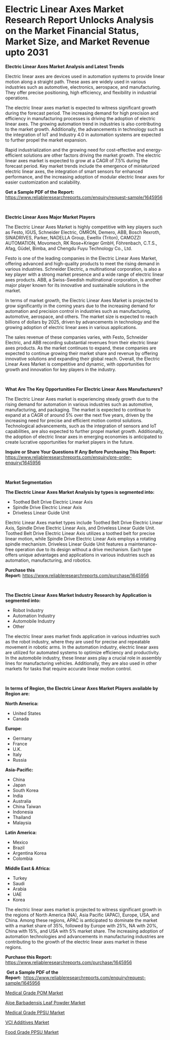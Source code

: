 <p><h1>Electric Linear Axes Market Research Report Unlocks Analysis on the Market Financial Status, Market Size, and Market Revenue upto 2031</h1></p><p><strong>Electric Linear Axes Market Analysis and Latest Trends</strong></p>
<p><p>Electric linear axes are devices used in automation systems to provide linear motion along a straight path. These axes are widely used in various industries such as automotive, electronics, aerospace, and manufacturing. They offer precise positioning, high efficiency, and flexibility in industrial operations.</p><p>The electric linear axes market is expected to witness significant growth during the forecast period. The increasing demand for high precision and efficiency in manufacturing processes is driving the adoption of electric linear axes. The growing automation trend in industries is also contributing to the market growth. Additionally, the advancements in technology such as the integration of IoT and Industry 4.0 in automation systems are expected to further propel the market expansion.</p><p>Rapid industrialization and the growing need for cost-effective and energy-efficient solutions are other factors driving the market growth. The electric linear axes market is expected to grow at a CAGR of 7.5% during the forecast period. Key market trends include the emergence of miniaturized electric linear axes, the integration of smart sensors for enhanced performance, and the increasing adoption of modular electric linear axes for easier customization and scalability.</p></p>
<p><strong>Get a Sample PDF of the Report:&nbsp;</strong> <a href="https://www.reliableresearchreports.com/enquiry/request-sample/1645956">https://www.reliableresearchreports.com/enquiry/request-sample/1645956</a></p>
<p>&nbsp;</p>
<p><strong>Electric Linear Axes Major Market Players</strong></p>
<p><p>The Electric Linear Axes Market is highly competitive with key players such as Festo, IGUS, Schneider Electric, OMRON, Demero, ABB, Bosch Rexroth, SINADRIVES, Parker, NADELLA Group, Ewellix (Triton), CAMOZZI AUTOMATION, Movomech, RK Rose+Krieger GmbH, Föhrenbach, C.T.S., Afag, Güdel, Bimba, and Chengdu Fuyu Technology Co., Ltd. </p><p>Festo is one of the leading companies in the Electric Linear Axes Market, offering advanced and high-quality products to meet the rising demand in various industries. Schneider Electric, a multinational corporation, is also a key player with a strong market presence and a wide range of electric linear axes products. ABB, a Swiss-Swedish multinational corporation, is another major player known for its innovative and sustainable solutions in the market.</p><p>In terms of market growth, the Electric Linear Axes Market is projected to grow significantly in the coming years due to the increasing demand for automation and precision control in industries such as manufacturing, automotive, aerospace, and others. The market size is expected to reach billions of dollars by 2025, driven by advancements in technology and the growing adoption of electric linear axes in various applications.</p><p>The sales revenue of these companies varies, with Festo, Schneider Electric, and ABB recording substantial revenues from their electric linear axes products. As the market continues to expand, these companies are expected to continue growing their market share and revenue by offering innovative solutions and expanding their global reach. Overall, the Electric Linear Axes Market is competitive and dynamic, with opportunities for growth and innovation for key players in the industry.</p></p>
<p>&nbsp;</p>
<p><strong>What Are The Key Opportunities For Electric Linear Axes Manufacturers?</strong></p>
<p><p>The Electric Linear Axes market is experiencing steady growth due to the rising demand for automation in various industries such as automotive, manufacturing, and packaging. The market is expected to continue to expand at a CAGR of around 5% over the next five years, driven by the increasing need for precise and efficient motion control solutions. Technological advancements, such as the integration of sensors and IoT capabilities, are also expected to further propel market growth. Additionally, the adoption of electric linear axes in emerging economies is anticipated to create lucrative opportunities for market players in the future.</p></p>
<p><strong>Inquire or Share Your Questions If Any Before Purchasing This Report:</strong> <a href="https://www.reliableresearchreports.com/enquiry/pre-order-enquiry/1645956">https://www.reliableresearchreports.com/enquiry/pre-order-enquiry/1645956</a></p>
<p>&nbsp;</p>
<p><strong>Market Segmentation</strong></p>
<p><strong>The Electric Linear Axes Market Analysis by types is segmented into:</strong></p>
<p><ul><li>Toothed Belt Drive Electric Linear Axis</li><li>Spindle Drive Electric Linear Axis</li><li>Driveless Linear Guide Unit</li></ul></p>
<p><p>Electric Linear Axes market types include Toothed Belt Drive Electric Linear Axis, Spindle Drive Electric Linear Axis, and Driveless Linear Guide Unit. Toothed Belt Drive Electric Linear Axis utilizes a toothed belt for precise linear motion, while Spindle Drive Electric Linear Axis employs a rotating spindle mechanism. Driveless Linear Guide Unit features a maintenance-free operation due to its design without a drive mechanism. Each type offers unique advantages and applications in various industries such as automation, manufacturing, and robotics.</p></p>
<p><strong>Purchase this Report:&nbsp;</strong><a href="https://www.reliableresearchreports.com/purchase/1645956">https://www.reliableresearchreports.com/purchase/1645956</a></p>
<p>&nbsp;</p>
<p><strong>The Electric Linear Axes Market Industry Research by Application is segmented into:</strong></p>
<p><ul><li>Robot Industry</li><li>Automation Industry</li><li>Automobile Industry</li><li>Other</li></ul></p>
<p><p>The electric linear axes market finds application in various industries such as the robot industry, where they are used for precise and repeatable movement in robotic arms. In the automation industry, electric linear axes are utilized for automated systems to optimize efficiency and productivity. In the automobile industry, these linear axes play a crucial role in assembly lines for manufacturing vehicles. Additionally, they are also used in other markets for tasks that require accurate linear motion control.</p></p>
<p>&nbsp;</p>
<p><strong>In terms of Region, the Electric Linear Axes Market Players available by Region are:</strong></p>
<p>
    <p> <strong> North America: </strong>
        <ul>
            <li>United States</li>
            <li>Canada</li>
        </ul>
        </p> 
    <p> <strong> Europe: </strong>
        <ul>
            <li>Germany</li>
            <li>France</li>
            <li>U.K.</li>
            <li>Italy</li>
            <li>Russia</li>
        </ul>
        </p> 
    <p> <strong> Asia-Pacific: </strong>
        <ul>
            <li>China</li>
            <li>Japan</li>
            <li>South Korea</li>
            <li>India</li>
            <li>Australia</li>
            <li>China Taiwan</li>
            <li>Indonesia</li>
            <li>Thailand</li>
            <li>Malaysia</li>
        </ul>
        </p> 
    <p> <strong> Latin America: </strong>
        <ul>
            <li>Mexico</li>
            <li>Brazil</li>
            <li>Argentina Korea</li>
            <li>Colombia</li>
        </ul>
        </p> 
    <p> <strong> Middle East & Africa: </strong>
        <ul>
            <li>Turkey</li>
            <li>Saudi</li>
            <li>Arabia</li>
            <li>UAE</li>
            <li>Korea</li>
        </ul>
    </p>
    </p>
<p><p>The electric linear axes market is projected to witness significant growth in the regions of North America (NA), Asia Pacific (APAC), Europe, USA, and China. Among these regions, APAC is anticipated to dominate the market with a market share of 35%, followed by Europe with 25%, NA with 20%, China with 15%, and USA with 5% market share. The increasing adoption of automation technologies and advancements in manufacturing industries are contributing to the growth of the electric linear axes market in these regions.</p></p>
<p><strong>Purchase this Report: </strong><a href="https://www.reliableresearchreports.com/purchase/1645956">https://www.reliableresearchreports.com/purchase/1645956</a></p>
<p>&nbsp;<strong>Get a Sample PDF of the Report:&nbsp;&nbsp;</strong><a href="https://www.reliableresearchreports.com/enquiry/request-sample/1645956">https://www.reliableresearchreports.com/enquiry/request-sample/1645956</a></p>
<p><strong></strong></p>
<p><p><a href="https://forested-sushi-9b0.notion.site/Insights-into-Medical-Grade-POM-Market-Size-Analysing-Market-Share-Trends-and-Growth-from-2024-to-2f31a40b05df469fbe08568a1e71c688">Medical Grade POM Market</a></p><p><a href="https://view.publitas.com/reportprime-1/aloe-barbadensis-leaf-powder-market-size-and-examines-its-market-scope-with-a-primary-focus-on-growth-opportunities-and-forecasted-trends-spanning-from-2024-to-2031/">Aloe Barbadensis Leaf Powder Market</a></p><p><a href="https://lydian-appliance-61d.notion.site/Medical-Grade-PPSU-Market-Size-Global-Industry-Overview-Market-Segmentation-and-Forecast-2024-to--09e7c97bdf2f424b9ff5d423d716dfa2">Medical Grade PPSU Market</a></p><p><a href="https://view.publitas.com/reportprime-1/vci-additives-market-size-furnishes-valuable-information-encompassing-market-share-market-trends-and-projections-spanning-from-2024-to-2031/">VCI Additives Market</a></p><p><a href="https://summer-dogwood-3e9.notion.site/Food-Grade-PPSU-Market-Offers-Provide-Insightful-Data-for-the-Time-Period-from-2024-to-2031-and-also-83a1f849848d48c88722e44b266be06f">Food Grade PPSU Market</a></p></p>